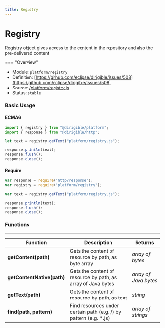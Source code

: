 ```yaml
---
title: Registry
---
```


Registry
===

Registry object gives access to the content in the repository and also the pre-delivered content

=== "Overview"
- Module: `platform/registry`
- Definition: [https://github.com/eclipse/dirigible/issues/508](https://github.com/eclipse/dirigible/issues/508)
- Source: [/platform/registry.js](https://github.com/eclipse/dirigible/blob/master/components/api-platform/src/main/resources/META-INF/dirigible/platform/registry.js)
- Status: `stable`


### Basic Usage

#### ECMA6

```javascript
import { registry } from "@dirigible/platform";
import { response } from "@dirigible/http";

let text = registry.getText("platform/registry.js");

response.println(text);
response.flush();
response.close();
```

#### Require

```javascript
var response = require("http/response");
var registry = require("platform/registry");

var text = registry.getText("platform/registry.js");

response.println(text);
response.flush();
response.close();
```

### Functions

---

Function     | Description | Returns
------------ | ----------- | --------
**getContent(path)**   | Gets the content of resource by path, as byte array | *array of bytes*
**getContentNative(path)**   | Gets the content of resource by path, as array of Java bytes | *array of Java bytes*
**getText(path)**   | Gets the content of resource by path, as text | *string*
**find(path, pattern)**   | Find resources under certain path (e.g. /) by pattern (e.g. *.js) | *array of strings*

